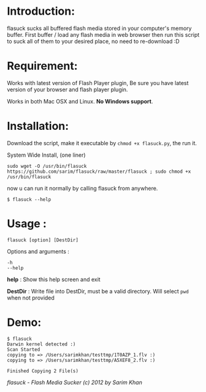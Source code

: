 # Introduction:

flasuck sucks all buffered flash media stored in your computer's memory buffer. First buffer / load any flash media in web browser then run this script to suck all of them to your desired place, no need to re-download :D

# Requirement:

Works with latest version of Flash Player plugin, Be sure you have latest version of your browser and flash player plugin.

Works in both Mac OSX and Linux. **No Windows support**.

# Installation:

Download the script, make it executable by `chmod +x flasuck.py`, the run it.

System Wide Install, (one liner)

    sudo wget -O /usr/bin/flasuck https://github.com/sarim/flasuck/raw/master/flasuck ; sudo chmod +x /usr/bin/flasuck

now u can run it normally by calling flasuck from anywhere.

    $ flasuck --help

# Usage :

    flasuck [option] [DestDir]

Options and arguments :

    -h
    --help
**help** : Show this help screen and exit

**DestDir** : Write file into DestDir, must be a valid directory. Will select `pwd` when not provided


# Demo:

    $ flasuck 
    Darwin kernel detected :) 
    Scan Started
    copying to => /Users/sarimkhan/testtmp/1T0AZP_1.flv :) 
    copying to => /Users/sarimkhan/testtmp/A5XEF8_2.flv :) 

    Finished Copying 2 File(s)


*flasuck - Flash Media Sucker (c) 2012 by Sarim Khan*
